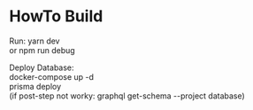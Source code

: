# HowTo Build

Run: yarn dev  
or npm run debug

Deploy Database:  
docker-compose up -d  
prisma deploy  
(if post-step not worky: graphql get-schema --project database)
